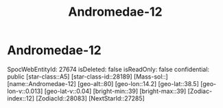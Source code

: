 ﻿---
title: "Andromedae-12"
location: [38.5,14.2,80]
type: Station
tags:
- astro/Star

---

# Andromedae-12

SpocWebEntityId: 27674
isDeleted: false
isReadOnly: false
confidential: public
[star-class::A5]
[star-class-id::28189]
[Mass-sol::]
[name::Andromedae-12]
[geo-alt::80]
[geo-lon::14.2]
[geo-lat::38.5]
[geo-lon-v::0.013]
[geo-lat-v::0.04]
[bright-min::39]
[bright-max::39]
[Zodiac-index::12]
[ZodiacId::28083]
[NextStarId::27285]

